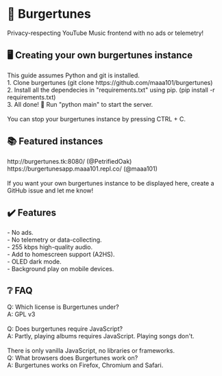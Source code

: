 <h1>🍔 Burgertunes</h1>
Privacy-respecting YouTube Music frontend with no ads or telemetry! <br>

<h2>🖥️ Creating your own burgertunes instance</h2>
This guide assumes Python and git is installed. <br>
1. Clone burgertunes (git clone https://github.com/maaa101/burgertunes)<br>
2. Install all the dependecies in "requirements.txt" using pip. (pip install -r requirements.txt)<br>
3. All done! 🎉 Run "python main" to start the server.<br>
<br>
You can stop your burgertunes instance by pressing CTRL + C.

<h2>📚 Featured instances</h2>
http://burgertunes.tk:8080/ (@PetrifiedOak)<br>
https://burgertunesapp.maaa101.repl.co/ (@maaa101)<br>

<br>
If you want your own burgertunes instance to be displayed here, create a GitHub issue and let me know!

<h2>✔️ Features</h2>
- No ads.<br>
- No telemetry or data-collecting.<br>
- 255 kbps high-quality audio.<br>
- Add to homescreen support (A2HS).<br>
- OLED dark mode.<br>
- Background play on mobile devices.

<h2>❔ FAQ</h2>
Q: Which license is Burgertunes under?<br>
A: GPL v3<br>
<br>
Q: Does burgertunes require JavaScript?<br>
A: Partly, playing albums requires JavaScript. Playing songs don't.<br>
<br>There is only vanilla JavaScript, no libraries or frameworks.<br>
Q: What browsers does Burgertunes work on?<br>
A: Burgertunes works on Firefox, Chromium and Safari.
